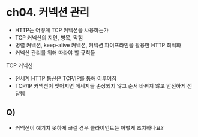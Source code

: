 # ch04. 커넥션 관리
* HTTP는 어떻게 TCP 커넥션을 사용하는가
* TCP 커넥션의 지연, 병목, 막힘
* 병렬 커넥션, keep-alive 커넥션, 커넥션 파이프라인을 활용한 HTTP 최적화
* 커넥션 관리를 위해 따라야 할 규칙들

TCP 커넥션
* 전세계 HTTP 통신은 TCP/IP를 통해 이루어짐
* TCP/IP 커넥션이 맺어지면 메세지들 손상되지 않고 순서 바뀌지 않고 안전하게 전달됨

## Q)
* 커넥션이 예기치 못하게 끊길 경우 클라이언트는 어떻게 조치하나요?
